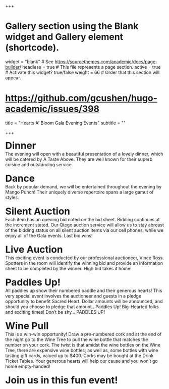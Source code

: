 +++
# Gallery section using the Blank widget and Gallery element (shortcode).
widget = "blank"  # See https://sourcethemes.com/academic/docs/page-builder/
headless = true  # This file represents a page section.
active = true  # Activate this widget? true/false
weight = 66  # Order that this section will appear.

# https://github.com/gcushen/hugo-academic/issues/398

title = "Hearts A' Bloom Gala Evening Events"
subtitle = ""

+++
<div><b style="font-size:30px">Dinner</b></div>
The evening will open with a beautiful presentation of a lovely dinner, which will be catered by A Taste Above.  They are well known for their superb cuisine and outstanding service.   
</br>

</br>
<div><b style="font-size:30px">Dance</b></div>
Back by popular demand, we will be entertained throughout the evening by Mango Punch!  Their uniquely diverse repertoire spans a large gamut of styles.    
</br>

</br>
<div><b style="font-size:30px">Silent Auction</b></div>
Each item has an opening bid noted on the bid sheet.  Bidding continues at the increment stated.  Our Qtego auction service will allow us to stay abreast of the bidding status on all silent auction items via our cell phones, while we enjoy all of the Gala events.  Last bid wins!
</br>

</br>
<div><b style="font-size:30px">Live Auction</b></div>
This exciting event is conducted by our professional auctioneer, Vince Ross.  Spotters in the room will identify the winning bid and provide an information sheet to be completed by the winner.  High bid takes it home!
</br>

</br>
<div><b style="font-size:30px">Paddles Up!</b></div>
All paddles up show their numbered paddle and their generous hearts!  This very special event involves the auctioneer and guests in a pledge opportunity to benefit Sacred Heart.  Dollar amounts will be announced, and should you choose to pledge that amount…Paddles Up!  Big-Hearted folks and exciting times!  Don’t be shy… PADDLES UP!
</br>

</br>
<div><b style="font-size:30px">Wine Pull</b></div>
This is a win-win opportunity!  Draw a pre-numbered cork and at the end of the night go to the Wine Tree to pull the wine bottle that matches the number on your cork.  The twist is that amidst the wine bottles on the Wine Tree, there are expensive wine bottles; as well as, some bottles with wine tasting gift cards, valued up to $400.  Corks may be bought at the Drink Ticket Tables.  Your generous hearts will help our cause and you won’t go home empty-handed!  
</br>

</br>
<div><b style="font-size:30px">Join us in this fun event!</b></div>
